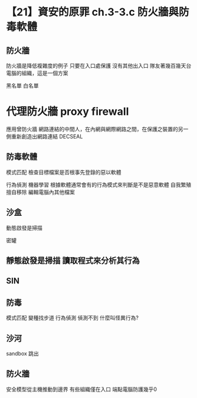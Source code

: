 # 【21】資安的原罪 ch.3-3.c 防火牆與防毒軟體
## 防火牆
防火牆是降低複雜度的例子
只要在入口處保護
沒有其他出入口
隊友著幾百幾天台電腦的組織，這是一個方案

黑名單
白名單

# 代理防火牆 proxy firewall
應用曾防火牆
網路連結的中間人，在內網與網際網路之間，在保護之裝置的另一側重新創造出網路連結
DECSEAL


## 防毒軟體
模式匹配 檢查目標檔案是否根事先登錄的惡以軟體

行為偵測 機器學習 根據軟體通常會有的行為模式來判斷是不是惡意軟體
自我繁殖 擅自移除 編輯電腦內其他檔案

## 沙盒
動態啟發是掃描


密罐

靜態啟發是掃描 讀取程式來分析其行為
---

## SIN

## 防毒
模式匹配 變種找步道
行為偵測 偵測不到 什麼叫怪異行為? 

## 沙河
sandbox 跳出
## 防火牆
 安全模型從主機推動到邊界
有些組織僅在入口
端點電腦防護幾乎0